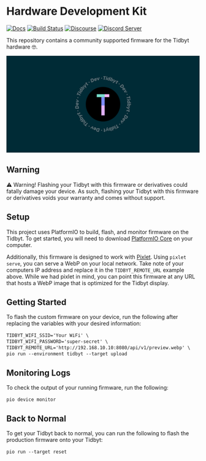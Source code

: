 # Hardware Development Kit
[![Docs](https://img.shields.io/badge/docs-tidbyt.dev-blue?style=flat-square)](https://tidbyt.dev)
[![Build Status](https://img.shields.io/github/actions/workflow/status/tidbyt/hdk/main.yaml?style=flat-square)](https://github.com/tidbyt/hdk/actions/workflows/main.yaml)
[![Discourse](https://img.shields.io/discourse/status?server=https%3A%2F%2Fdiscuss.tidbyt.com&style=flat-square)](https://discuss.tidbyt.com/)
[![Discord Server](https://img.shields.io/discord/928484660785336380?style=flat-square)](https://discord.gg/r45MXG4kZc)

This repository contains a community supported firmware for the Tidbyt hardware 🤓. 

![social banner](./docs/assets/social.png)

## Warning
⚠️ Warning! Flashing your Tidbyt with this firmware or derivatives could fatally 
damage your device. As such, flashing your Tidbyt with this firmware or
derivatives voids your warranty and comes without support.

## Setup
This project uses PlatformIO to build, flash, and monitor firmware on the Tidbyt.
To get started, you will need to download [PlatformIO Core][2] on your computer.

Additionally, this firmware is designed to work with [Pixlet][1]. Using
`pixlet serve`, you can serve a WebP on your local network. Take note of your
computers IP address and replace it in the `TIDBYT_REMOTE_URL` example above.
While we had pixlet in mind, you can point this firmware at any URL that hosts
a WebP image that is optimized for the Tidbyt display.

## Getting Started
To flash the custom firmware on your device, run the following after replacing
the variables with your desired information:
```
TIDBYT_WIFI_SSID='Your WiFi' \
TIDBYT_WIFI_PASSWORD='super-secret' \
TIDBYT_REMOTE_URL='http://192.168.10.10:8080/api/v1/preview.webp' \
pio run --environment tidbyt --target upload
```

## Monitoring Logs
To check the output of your running firmware, run the following:
```
pio device monitor
```

## Back to Normal
To get your Tidbyt back to normal, you can run the following to flash the
production firmware onto your Tidbyt:
```
pio run --target reset
```

[1]: https://github.com/tidbyt/pixlet
[2]: https://docs.platformio.org/en/latest/core/installation/index.html
